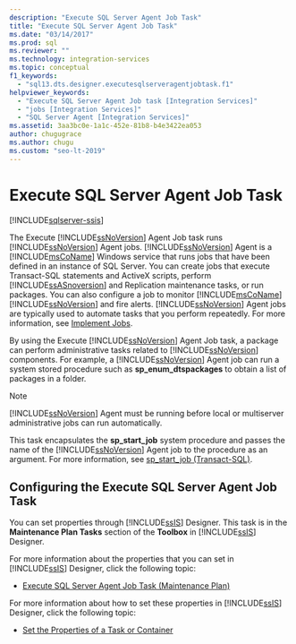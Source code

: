 ```yaml
---
description: "Execute SQL Server Agent Job Task"
title: "Execute SQL Server Agent Job Task"
ms.date: "03/14/2017"
ms.prod: sql
ms.reviewer: ""
ms.technology: integration-services
ms.topic: conceptual
f1_keywords: 
  - "sql13.dts.designer.executesqlserveragentjobtask.f1"
helpviewer_keywords: 
  - "Execute SQL Server Agent Job task [Integration Services]"
  - "jobs [Integration Services]"
  - "SQL Server Agent [Integration Services]"
ms.assetid: 3aa3bc0e-1a1c-452e-81b8-b4e3422ea053
author: chugugrace
ms.author: chugu
ms.custom: "seo-lt-2019"
---
```

# Execute SQL Server Agent Job Task

[!INCLUDE[sqlserver-ssis](../../includes/applies-to-version/sqlserver-ssis.md)]


  The Execute [!INCLUDE[ssNoVersion](../../includes/ssnoversion-md.md)] Agent Job task runs [!INCLUDE[ssNoVersion](../../includes/ssnoversion-md.md)] Agent jobs. [!INCLUDE[ssNoVersion](../../includes/ssnoversion-md.md)] Agent is a [!INCLUDE[msCoName](../../includes/msconame-md.md)] Windows service that runs jobs that have been defined in an instance of SQL Server. You can create jobs that execute Transact-SQL statements and ActiveX scripts, perform [!INCLUDE[ssASnoversion](../../includes/ssasnoversion-md.md)] and Replication maintenance tasks, or run packages. You can also configure a job to monitor [!INCLUDE[msCoName](../../includes/msconame-md.md)] [!INCLUDE[ssNoVersion](../../includes/ssnoversion-md.md)] and fire alerts. [!INCLUDE[ssNoVersion](../../includes/ssnoversion-md.md)] Agent jobs are typically used to automate tasks that you perform repeatedly. For more information, see [Implement Jobs](../../ssms/agent/implement-jobs.md).  
  
 By using the Execute [!INCLUDE[ssNoVersion](../../includes/ssnoversion-md.md)] Agent Job task, a package can perform administrative tasks related to [!INCLUDE[ssNoVersion](../../includes/ssnoversion-md.md)] components. For example, a [!INCLUDE[ssNoVersion](../../includes/ssnoversion-md.md)] Agent job can run a system stored procedure such as **sp_enum_dtspackages** to obtain a list of packages in a folder.  
  
> [!NOTE]  
>  [!INCLUDE[ssNoVersion](../../includes/ssnoversion-md.md)] Agent must be running before local or multiserver administrative jobs can run automatically.  
  
 This task encapsulates the **sp_start_job** system procedure and passes the name of the [!INCLUDE[ssNoVersion](../../includes/ssnoversion-md.md)] Agent job to the procedure as an argument. For more information, see [sp_start_job &#40;Transact-SQL&#41;](../../relational-databases/system-stored-procedures/sp-start-job-transact-sql.md).  
  
## Configuring the Execute SQL Server Agent Job Task  
 You can set properties through [!INCLUDE[ssIS](../../includes/ssis-md.md)] Designer. This task is in the **Maintenance Plan Tasks** section of the **Toolbox** in [!INCLUDE[ssIS](../../includes/ssis-md.md)] Designer.  
  
 For more information about the properties that you can set in [!INCLUDE[ssIS](../../includes/ssis-md.md)] Designer, click the following topic:  
  
-   [Execute SQL Server Agent Job Task &#40;Maintenance Plan&#41;](../../relational-databases/maintenance-plans/execute-sql-server-agent-job-task-maintenance-plan.md)  
  
 For more information about how to set these properties in [!INCLUDE[ssIS](../../includes/ssis-md.md)] Designer, click the following topic:  
  
-   [Set the Properties of a Task or Container](./add-or-delete-a-task-or-a-container-in-a-control-flow.md)  
  
